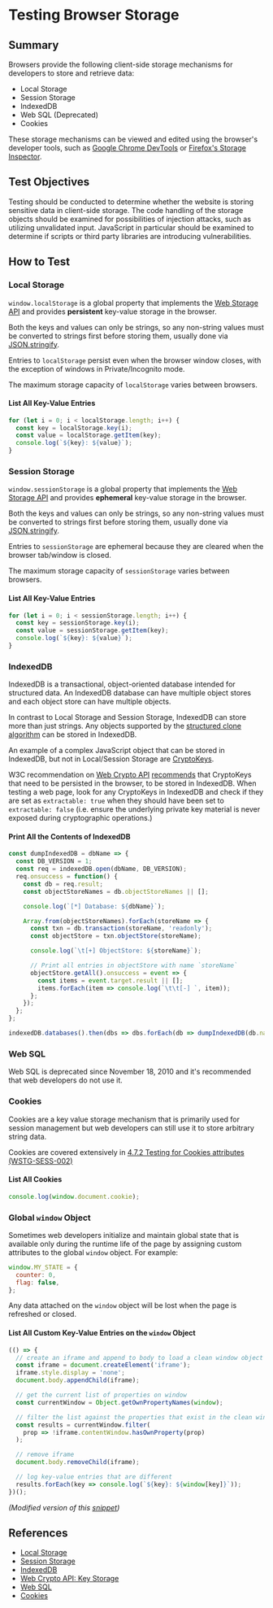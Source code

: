 # Testing Browser Storage

## Summary

Browsers provide the following client-side storage mechanisms for developers to store and retrieve data:

- Local Storage
- Session Storage
- IndexedDB
- Web SQL (Deprecated)
- Cookies

These storage mechanisms can be viewed and edited using the browser's developer tools, such as [Google Chrome DevTools](https://developers.google.com/web/tools/chrome-devtools/storage/localstorage) or [Firefox's Storage Inspector](https://developer.mozilla.org/en-US/docs/Tools/Storage_Inspector).

## Test Objectives

Testing should be conducted to determine whether the website is storing sensitive data in client-side storage. The code handling of the storage objects should be examined for possibilities of injection attacks, such as utilizing unvalidated input. JavaScript in particular should be examined to determine if scripts or third party libraries are introducing vulnerabilities.

## How to Test

### Local Storage

`window.localStorage` is a global property that implements the [Web Storage API](https://developer.mozilla.org/en-US/docs/Web/API/Web_Storage_API) and provides **persistent** key-value storage in the browser.

Both the keys and values can only be strings, so any non-string values must be converted to strings first before storing them, usually done via [JSON.stringify](https://developer.mozilla.org/en-US/docs/Web/JavaScript/Reference/Global_Objects/JSON/stringify).

Entries to `localStorage` persist even when the browser window closes, with the exception of windows in Private/Incognito mode.

The maximum storage capacity of `localStorage` varies between browsers.

#### List All Key-Value Entries

```javascript
for (let i = 0; i < localStorage.length; i++) {
  const key = localStorage.key(i);
  const value = localStorage.getItem(key);
  console.log(`${key}: ${value}`);
}
```

### Session Storage

`window.sessionStorage` is a global property that implements the [Web Storage API](https://developer.mozilla.org/en-US/docs/Web/API/Web_Storage_API) and provides **ephemeral** key-value storage in the browser.

Both the keys and values can only be strings, so any non-string values must be converted to strings first before storing them, usually done via [JSON.stringify](https://developer.mozilla.org/en-US/docs/Web/JavaScript/Reference/Global_Objects/JSON/stringify).

Entries to `sessionStorage` are ephemeral because they are cleared when the browser tab/window is closed.

The maximum storage capacity of `sessionStorage` varies between browsers.

#### List All Key-Value Entries

```javascript
for (let i = 0; i < sessionStorage.length; i++) {
  const key = sessionStorage.key(i);
  const value = sessionStorage.getItem(key);
  console.log(`${key}: ${value}`);
}
```

### IndexedDB

IndexedDB is a transactional, object-oriented database intended for structured data. An IndexedDB database can have multiple object stores and each object store can have multiple objects.

In contrast to Local Storage and Session Storage, IndexedDB can store more than just strings. Any objects supported by the [structured clone algorithm](https://developer.mozilla.org/en-US/docs/Web/API/Web_Workers_API/Structured_clone_algorithm) can be stored in IndexedDB.

An example of a complex JavaScript object that can be stored in IndexedDB, but not in Local/Session Storage are [CryptoKeys](https://developer.mozilla.org/en-US/docs/Web/API/CryptoKey).

W3C recommendation on [Web Crypto API](https://www.w3.org/TR/WebCryptoAPI/) [recommends](https://www.w3.org/TR/WebCryptoAPI/#concepts-key-storage) that CryptoKeys that need to be persisted in the browser, to be stored in IndexedDB. When testing a web page, look for any CryptoKeys in IndexedDB and check if they are set as `extractable: true` when they should have been set to `extractable: false` (i.e. ensure the underlying private key material is never exposed during cryptographic operations.)

#### Print All the Contents of IndexedDB

```javascript
const dumpIndexedDB = dbName => {
  const DB_VERSION = 1;
  const req = indexedDB.open(dbName, DB_VERSION);
  req.onsuccess = function() {
    const db = req.result;
    const objectStoreNames = db.objectStoreNames || [];

    console.log(`[*] Database: ${dbName}`);

    Array.from(objectStoreNames).forEach(storeName => {
      const txn = db.transaction(storeName, 'readonly');
      const objectStore = txn.objectStore(storeName);

      console.log(`\t[+] ObjectStore: ${storeName}`);

      // Print all entries in objectStore with name `storeName`
      objectStore.getAll().onsuccess = event => {
        const items = event.target.result || [];
        items.forEach(item => console.log(`\t\t[-] `, item));
      };
    });
  };
};

indexedDB.databases().then(dbs => dbs.forEach(db => dumpIndexedDB(db.name)));
```

### Web SQL

Web SQL is deprecated since November 18, 2010 and it's recommended that web developers do not use it.

### Cookies

Cookies are a key value storage mechanism that is primarily used for session management but web developers can still use it to store arbitrary string data.

Cookies are covered extensively in [4.7.2 Testing for Cookies attributes (WSTG-SESS-002)](https://github.com/OWASP/wstg/blob/master/document/4_Web_Application_Security_Testing/4.7_Session_Management_Testing/4.7.2_Testing_for_Cookies_Attributes_WSTG-SESS-002.md)

#### List All Cookies

```javascript
console.log(window.document.cookie);
```

### Global `window` Object

Sometimes web developers initialize and maintain global state that is available only during the runtime life of the page by assigning custom attributes to the global `window` object. For example:

```javascript
window.MY_STATE = {
  counter: 0,
  flag: false,
};
```

Any data attached on the `window` object will be lost when the page is refreshed or closed.

#### List All Custom Key-Value Entries on the `window` Object

```javascript
(() => {
  // create an iframe and append to body to load a clean window object
  const iframe = document.createElement('iframe');
  iframe.style.display = 'none';
  document.body.appendChild(iframe);

  // get the current list of properties on window
  const currentWindow = Object.getOwnPropertyNames(window);

  // filter the list against the properties that exist in the clean window
  const results = currentWindow.filter(
    prop => !iframe.contentWindow.hasOwnProperty(prop)
  );

  // remove iframe
  document.body.removeChild(iframe);

  // log key-value entries that are different
  results.forEach(key => console.log(`${key}: ${window[key]}`));
})();
```

_(Modified version of this [snippet](https://stackoverflow.com/a/17246535/3099132))_

## References

- [Local Storage](https://developer.mozilla.org/en-US/docs/Web/API/Window/localStorage)
- [Session Storage](https://developer.mozilla.org/en-US/docs/Web/API/Window/sessionStorage)
- [IndexedDB](https://developer.mozilla.org/en-US/docs/Web/API/IndexedDB_API)
- [Web Crypto API: Key Storage](https://www.w3.org/TR/WebCryptoAPI/#concepts-key-storage)
- [Web SQL](https://www.w3.org/TR/webdatabase/)
- [Cookies](https://developer.mozilla.org/en-US/docs/Web/HTTP/Cookies)
